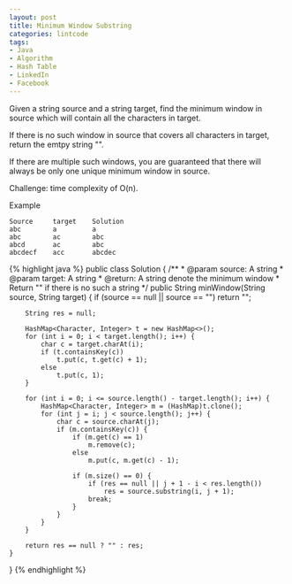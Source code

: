 ```yaml
---
layout: post
title: Minimum Window Substring
categories: lintcode
tags:
- Java
- Algorithm
- Hash Table
- LinkedIn
- Facebook
---
```


Given a string source and a string target, find the minimum window in source which will contain all the characters in target.

If there is no such window in source that covers all characters in target, return the emtpy string "".

If there are multiple such windows, you are guaranteed that there will always be only one unique minimum window in source.

Challenge: time complexity of O(n).

Example

```
Source     target    Solution
abc        a         a
abc        ac        abc
abcd       ac        abc
abcdecf    acc       abcdec
```

{% highlight java %}
public class Solution {
    /**
     * @param source: A string
     * @param target: A string
     * @return: A string denote the minimum window
     *          Return "" if there is no such a string
     */
    public String minWindow(String source, String target) {
        if (source == null || source == "")
            return "";
        
        String res = null;
        
        HashMap<Character, Integer> t = new HashMap<>();
        for (int i = 0; i < target.length(); i++) {
            char c = target.charAt(i);
            if (t.containsKey(c))
                t.put(c, t.get(c) + 1);
            else
                t.put(c, 1);
        }
        
        for (int i = 0; i <= source.length() - target.length(); i++) {
            HashMap<Character, Integer> m = (HashMap)t.clone();
            for (int j = i; j < source.length(); j++) {
                char c = source.charAt(j);
                if (m.containsKey(c)) {
                    if (m.get(c) == 1)
                        m.remove(c);
                    else
                        m.put(c, m.get(c) - 1);
                        
                    if (m.size() == 0) {
                        if (res == null || j + 1 - i < res.length())
                            res = source.substring(i, j + 1);
                        break;
                    }
                }
            }
        }
        
        return res == null ? "" : res;
    }
}
{% endhighlight %}
